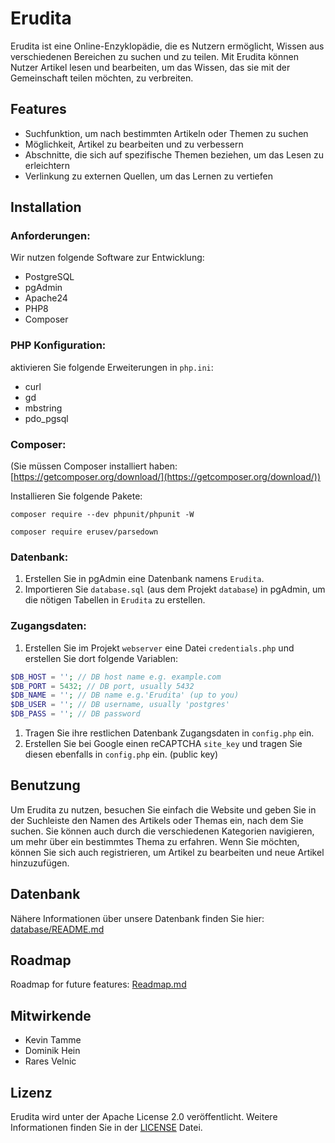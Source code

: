 # Erudita

Erudita ist eine Online-Enzyklopädie, die es Nutzern ermöglicht, Wissen aus verschiedenen Bereichen zu suchen und zu teilen. Mit Erudita können Nutzer Artikel lesen und bearbeiten, um das Wissen, das sie mit der Gemeinschaft teilen möchten, zu verbreiten.

## Features
- Suchfunktion, um nach bestimmten Artikeln oder Themen zu suchen
- Möglichkeit, Artikel zu bearbeiten und zu verbessern
- Abschnitte, die sich auf spezifische Themen beziehen, um das Lesen zu erleichtern
- Verlinkung zu externen Quellen, um das Lernen zu vertiefen

## Installation
### Anforderungen:
Wir nutzen folgende Software zur Entwicklung:

- PostgreSQL
- pgAdmin
- Apache24
- PHP8
- Composer

### PHP Konfiguration:
aktivieren Sie folgende Erweiterungen in `php.ini`:
- curl
- gd
- mbstring
- pdo_pgsql

### Composer:
(Sie müssen Composer installiert haben: [https://getcomposer.org/download/](https://getcomposer.org/download/))

Installieren Sie folgende Pakete:  

    composer require --dev phpunit/phpunit -W
>

    composer require erusev/parsedown
    
>

### Datenbank:
1. Erstellen Sie in pgAdmin eine Datenbank namens `Erudita`.
2. Importieren Sie `database.sql` (aus dem Projekt `database`) in pgAdmin, um die nötigen Tabellen in `Erudita` zu erstellen. 

### Zugangsdaten: 
1. Erstellen Sie im Projekt `webserver` eine Datei `credentials.php` und erstellen Sie dort folgende Variablen:

```php
$DB_HOST = ''; // DB host name e.g. example.com
$DB_PORT = 5432; // DB port, usually 5432
$DB_NAME = ''; // DB name e.g.'Erudita' (up to you)
$DB_USER = ''; // DB username, usually 'postgres'
$DB_PASS = ''; // DB password
```

1. Tragen Sie ihre restlichen Datenbank Zugangsdaten in `config.php` ein.
2. Erstellen Sie bei Google einen reCAPTCHA `site_key` und tragen Sie diesen ebenfalls in `config.php` ein. (public key)

## Benutzung
Um Erudita zu nutzen, besuchen Sie einfach die Website und geben Sie in der Suchleiste den Namen des Artikels oder Themas ein, nach dem Sie suchen. Sie können auch durch die verschiedenen Kategorien navigieren, um mehr über ein bestimmtes Thema zu erfahren. Wenn Sie möchten, können Sie sich auch registrieren, um Artikel zu bearbeiten und neue Artikel hinzuzufügen.

## Datenbank
Nähere Informationen über unsere Datenbank finden Sie hier: [database/README.md](https://github.com/EruditaWiki/database/blob/main/README.md)

## Roadmap
Roadmap for future features: [Readmap.md](Roadmap.md)

## Mitwirkende
- Kevin Tamme
- Dominik Hein
- Rares Velnic

## Lizenz
Erudita wird unter der Apache License 2.0 veröffentlicht. Weitere Informationen finden Sie in der [LICENSE](LICENSE) Datei.
